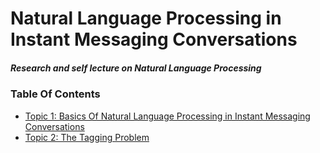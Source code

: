 # Natural Language Processing in Instant Messaging Conversations
##### Research and self lecture on Natural Language Processing


### Table Of Contents
- [Topic 1: Basics Of Natural Language Processing in Instant Messaging Conversations](https://github.com/nixxholas/nlp-exploration/blob/master/1_Basics.md)
- [Topic 2: The Tagging Problem](https://github.com/nixxholas/nlp-exploration/blob/master/2_TagProblem.md)

